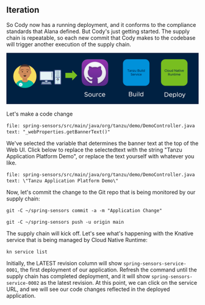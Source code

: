 ## Iteration

So Cody now has a running deployment, and it conforms to the compliance standards that Alana defined. But Cody's just getting started. The supply chain is repeatable, so each new commit that Cody makes to the codebase will trigger another execution of the supply chain.

![Iterate](images/iterate.png)

Let's make a code change

```editor:select-matching-text
file: spring-sensors/src/main/java/org/tanzu/demo/DemoController.java
text: "_webProperties.getBannerText()"
```

We've selected the variable that determines the banner text at the top of the Web UI. Click below to replace the selectedtext with the string "Tanzu Application Platform Demo", or replace the text yourself with whatever you like.

```editor:replace-text-selection
file: spring-sensors/src/main/java/org/tanzu/demo/DemoController.java
text: \"Tanzu Application Platform Demo\"
```

Now, let's commit the change to the Git repo that is being monitored by our supply chain:

```execute
git -C ~/spring-sensors commit -a -m "Application Change"
```

```execute
git -C ~/spring-sensors push -u origin main
```

The supply chain will kick off. Let's see what's happening with the Knative service that is being managed by Cloud Native Runtime:

```execute
kn service list
```

Initially, the LATEST revision column will show ```spring-sensors-service-0001```, the first deployment of our application. Refresh the command until the supply chain has completed deployment, and it will show ```spring-sensors-service-0002``` as the latest revision. At this point, we can click on the service URL, and we will see our code changes reflected in the deployed application.